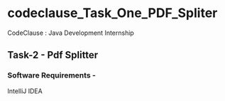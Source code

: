 # codeclause_Task_One_PDF_Spliter
CodeClause : Java Development Internship  
## Task-2 - Pdf Splitter

### Software Requirements - 
IntelliJ IDEA 

